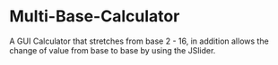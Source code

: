 # Multi-Base-Calculator
A GUI Calculator that stretches from base 2 - 16, in addition allows the change of value from base to base by using the JSlider.
